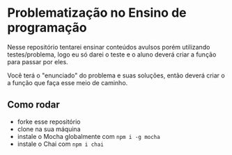 # Problematização no Ensino de programação

Nesse repositório tentarei ensinar conteúdos avulsos porém utilizando testes/problema, logo eu só darei o teste e o aluno deverá criar a função para passar por eles.

Você terá o "enunciado" do problema e suas soluções, então deverá criar o a função que faça esse meio de caminho.

## Como rodar

- forke esse repositório
- clone na sua máquina
- instale o Mocha globalmente com `npm i -g mocha`
- instale o Chai com `npm i chai` 
